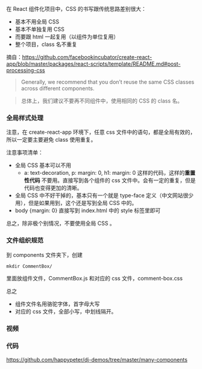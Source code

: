 在 React 组件化项目中，CSS 的书写跟传统思路差别很大：

- 基本不用全局 CSS
- 基本不单独复用 CSS
- 而要跟 html 一起复用（以组件为单位复用）
- 整个项目，class 名不重复

摘自：https://github.com/facebookincubator/create-react-app/blob/master/packages/react-scripts/template/README.md#post-processing-css


>Generally, we recommend that you don’t reuse the same CSS classes across different components.

> 总体上，我们建议不要再不同组件中，使用相同的 CSS 的 class 名。

### 全局样式处理

注意，在 create-react-app 环境下，任意 css 文件中的语句，都是全局有效的，所以一定要主要避免 class 使用重复。

注意事项清单：

- 全局 CSS 基本可以不用
  - a: text-decoration, p: margin: 0, h1: margin: 0 这样的代码，这样的**重置性代码** 不要用。直接写到各个组件的 css 文件中。会有一定的重复，但是代码也变得更加的清晰。
- 全局 CSS 中不好干掉的，基本只有一个就是 type-face 定义（中文网站很少用），但是如果用到，这个还是写到全局 CSS 中的。
- body {margin: 0} 直接写到 index.html 中的 style 标签里即可

总之，除非极个别情况，不要使用全局 CSS 。

### 文件组织规范

到 components 文件夹下，创建

```
mkdir CommentBox/
```

里面放组件文件，CommentBox.js 和对应的 css 文件，comment-box.css

总之

- 组件文件名用骆驼字体，首字母大写
- 对应的 css 文件，全部小写，中划线隔开。

### 视频


### 代码

https://github.com/happypeter/dj-demos/tree/master/many-components
